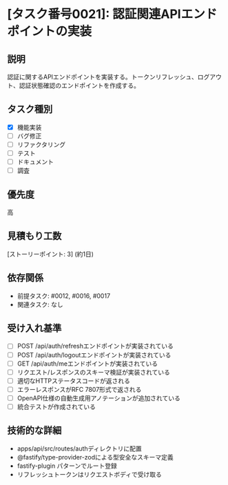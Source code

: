 # [タスク番号0021]: 認証関連APIエンドポイントの実装

## 説明
認証に関するAPIエンドポイントを実装する。トークンリフレッシュ、ログアウト、認証状態確認のエンドポイントを作成する。

## タスク種別
- [x] 機能実装
- [ ] バグ修正
- [ ] リファクタリング
- [ ] テスト
- [ ] ドキュメント
- [ ] 調査

## 優先度
高

## 見積もり工数
[ストーリーポイント: 3] (約1日)

## 依存関係
- 前提タスク: #0012, #0016, #0017
- 関連タスク: なし

## 受け入れ基準
- [ ] POST /api/auth/refreshエンドポイントが実装されている
- [ ] POST /api/auth/logoutエンドポイントが実装されている
- [ ] GET /api/auth/meエンドポイントが実装されている
- [ ] リクエスト/レスポンスのスキーマ検証が実装されている
- [ ] 適切なHTTPステータスコードが返される
- [ ] エラーレスポンスがRFC 7807形式で返される
- [ ] OpenAPI仕様の自動生成用アノテーションが追加されている
- [ ] 統合テストが作成されている

## 技術的な詳細
- apps/api/src/routes/authディレクトリに配置
- @fastify/type-provider-zodによる型安全なスキーマ定義
- fastify-plugin パターンでルート登録
- リフレッシュトークンはリクエストボディで受け取る